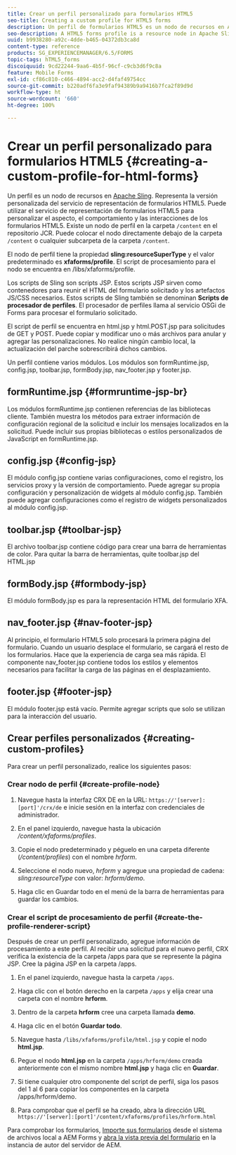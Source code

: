 ```yaml
---
title: Crear un perfil personalizado para formularios HTML5
seo-title: Creating a custom profile for HTML5 forms
description: Un perfil de formularios HTML5 es un nodo de recursos en Apache Sling. Representa una versión personalizada del servicio de procesamiento de formularios HTML5.
seo-description: A HTML5 forms profile is a resource node in Apache Sling. It represents a customized version of HTML5 forms Render service.
uuid: b9938280-a92c-4dde-b465-04372db3ca8d
content-type: reference
products: SG_EXPERIENCEMANAGER/6.5/FORMS
topic-tags: hTML5_forms
discoiquuid: 9cd22244-9aa6-4b5f-96cf-c9cb3d6f9c8a
feature: Mobile Forms
exl-id: cf86c810-c466-4894-acc2-d4faf49754cc
source-git-commit: b220adf6fa3e9faf94389b9a9416b7fca2f89d9d
workflow-type: ht
source-wordcount: '660'
ht-degree: 100%

---
```


# Crear un perfil personalizado para formularios HTML5 {#creating-a-custom-profile-for-html-forms}

Un perfil es un nodo de recursos en [Apache Sling](https://sling.apache.org/). Representa la versión personalizada del servicio de representación de formularios HTML5. Puede utilizar el servicio de representación de formularios HTML5 para personalizar el aspecto, el comportamiento y las interacciones de los formularios HTML5. Existe un nodo de perfil en la carpeta `/content` en el repositorio JCR. Puede colocar el nodo directamente debajo de la carpeta `/content` o cualquier subcarpeta de la carpeta `/content`.

El nodo de perfil tiene la propiedad **sling:resourceSuperType** y el valor predeterminado es **xfaforms/profile**. El script de procesamiento para el nodo se encuentra en /libs/xfaforms/profile.

Los scripts de Sling son scripts JSP. Estos scripts JSP sirven como contenedores para reunir el HTML del formulario solicitado y los artefactos JS/CSS necesarios. Estos scripts de Sling también se denominan **Scripts de procesador de perfiles**. El procesador de perfiles llama al servicio OSGi de Forms para procesar el formulario solicitado.

El script de perfil se encuentra en html.jsp y html.POST.jsp para solicitudes de GET y POST. Puede copiar y modificar uno o más archivos para anular y agregar las personalizaciones. No realice ningún cambio local, la actualización del parche sobrescribirá dichos cambios.

Un perfil contiene varios módulos. Los módulos son formRuntime.jsp, config.jsp, toolbar.jsp, formBody.jsp, nav_footer.jsp y footer.jsp.

## formRuntime.jsp {#formruntime-jsp-br}

Los módulos formRuntime.jsp contienen referencias de las bibliotecas cliente. También muestra los métodos para extraer información de configuración regional de la solicitud e incluir los mensajes localizados en la solicitud. Puede incluir sus propias bibliotecas o estilos personalizados de JavaScript en formRuntime.jsp.

## config.jsp {#config-jsp}

El módulo config.jsp contiene varias configuraciones, como el registro, los servicios proxy y la versión de comportamiento. Puede agregar su propia configuración y personalización de widgets al módulo config.jsp. También puede agregar configuraciones como el registro de widgets personalizados al módulo config.jsp.

## toolbar.jsp {#toolbar-jsp}

El archivo toolbar.jsp contiene código para crear una barra de herramientas de color. Para quitar la barra de herramientas, quite toolbar.jsp del HTML.jsp

## formBody.jsp {#formbody-jsp}

El módulo formBody.jsp es para la representación HTML del formulario XFA.

## nav_footer.jsp {#nav-footer-jsp}

Al principio, el formulario HTML5 solo procesará la primera página del formulario. Cuando un usuario desplace el formulario, se cargará el resto de los formularios. Hace que la experiencia de carga sea más rápida. El componente nav_footer.jsp contiene todos los estilos y elementos necesarios para facilitar la carga de las páginas en el desplazamiento.

## footer.jsp {#footer-jsp}

El módulo footer.jsp está vacío. Permite agregar scripts que solo se utilizan para la interacción del usuario.

## Crear perfiles personalizados {#creating-custom-profiles}

Para crear un perfil personalizado, realice los siguientes pasos:

### Crear nodo de perfil {#create-profile-node}

1. Navegue hasta la interfaz CRX DE en la URL: `https://'[server]:[port]'/crx/de` e inicie sesión en la interfaz con credenciales de administrador.

1. En el panel izquierdo, navegue hasta la ubicación */content/xfaforms/profiles*.

1. Copie el nodo predeterminado y péguelo en una carpeta diferente (*/content/profiles*) con el nombre *hrform*.

1. Seleccione el nodo nuevo, *hrform* y agregue una propiedad de cadena: *sling:resourceType* con valor: *hrform/demo*.

1. Haga clic en Guardar todo en el menú de la barra de herramientas para guardar los cambios.

### Crear el script de procesamiento de perfil {#create-the-profile-renderer-script}

Después de crear un perfil personalizado, agregue información de procesamiento a este perfil. Al recibir una solicitud para el nuevo perfil, CRX verifica la existencia de la carpeta /apps para que se represente la página JSP. Cree la página JSP en la carpeta /apps.

1. En el panel izquierdo, navegue hasta la carpeta `/apps`.
1. Haga clic con el botón derecho en la carpeta `/apps` y elija crear una carpeta con el nombre **hrform**.
1. Dentro de la carpeta **hrform** cree una carpeta llamada **demo**.
1. Haga clic en el botón **Guardar todo**.
1. Navegue hasta `/libs/xfaforms/profile/html.jsp` y copie el nodo **html.jsp**.
1. Pegue el nodo **html.jsp** en la carpeta `/apps/hrform/demo` creada anteriormente con el mismo nombre **html.jsp** y haga clic en **Guardar**.
1. Si tiene cualquier otro componente del script de perfil, siga los pasos del 1 al 6 para copiar los componentes en la carpeta /apps/hrform/demo.

1. Para comprobar que el perfil se ha creado, abra la dirección URL `https://'[server]:[port]'/content/xfaforms/profiles/hrform.html`

Para comprobar los formularios, [Importe sus formularios](/help/forms/using/get-xdp-pdf-documents-aem.md) desde el sistema de archivos local a AEM Forms y [abra la vista previa del formulario](/help/forms/using/previewing-forms.md) en la instancia de autor del servidor de AEM.
